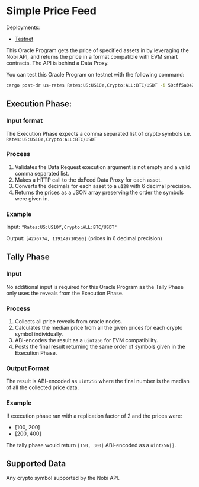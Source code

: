 # Simple Price Feed

Deployments:
- [Testnet](https://testnet.explorer.seda.xyz/oracle-programs/50cff5a0423bdeffe509eccfc4cd2b61d926df5c64a7ef440561e35a131884ee)
<!-- - [Mainnet](https://mainnet.explorer.seda.xyz/oracle-programs/ae31c9c4026d259cabab6df4e012f4837175fa27572c49e313337516f971772a) -->

This Oracle Program gets the price of specified assets in by leveraging the Nobi API, and returns the price in a format compatible with EVM smart contracts. The API is behind a Data Proxy.

You can test this Oracle Program on testnet with the following command:

```sh
cargo post-dr us-rates Rates:US:US10Y,Crypto:ALL:BTC/USDT -i 50cff5a0423bdeffe509eccfc4cd2b61d926df5c64a7ef440561e35a131884ee
```

## Execution Phase:

### Input format

The Execution Phase expects a comma separated list of crypto symbols i.e. `Rates:US:US10Y,Crypto:ALL:BTC/USDT`

### Process

1. Validates the Data Request execution argument is not empty and a valid comma separated list.
2. Makes a HTTP call to the dxFeed Data Proxy for each asset.
3. Converts the decimals for each asset to a `u128` with 6 decimal precision.
4. Returns the prices as a JSON array preserving the order the symbols were given in.

### Example

Input: `"Rates:US:US10Y,Crypto:ALL:BTC/USDT"`

Output: `[4276774, 119149710596]` (prices in 6 decimal precision)

## Tally Phase

### Input

No additional input is required for this Oracle Program as the Tally Phase only uses the reveals from the Execution Phase.

### Process

1. Collects all price reveals from oracle nodes.
1. Calculates the median price from all the given prices for each crypto symbol individually.
1. ABI-encodes the result as a `uint256` for EVM compatibility.
1. Posts the final result returning the same order of symbols given in the Execution Phase.

### Output Format

The result is ABI-encoded as `uint256` where the final number is the median of all the collected price data.

### Example

If execution phase ran with a replication factor of 2 and the prices were:
- [100, 200]
- [200, 400]

The tally phase would return `[150, 300]` ABI-encoded as a `uint256[]`.

## Supported Data

Any crypto symbol supported by the Nobi API.